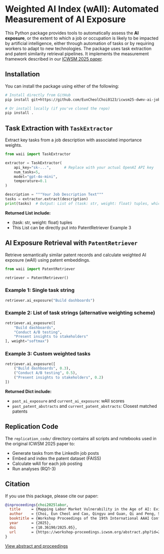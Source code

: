 # Weighted AI Index (wAII): Automated Measurement of AI Exposure

This Python package provides tools to automatically assess the **AI exposure**, or the extent to which a job or occupation is likely to be impacted by artificial intelligence, either through automation of tasks or by requiring workers to adapt to new technologies. The package uses task extraction and patent similarity retrieval pipelines. It implements the measurement framework described in our [ICWSM 2025 paper](https://workshop-proceedings.icwsm.org/abstract.php?id=2025_05).

## Installation

You can install the package using either of the following:

```bash
# Install directly from GitHub
pip install git+https://github.com/EunCheolChoi0123/icwsm25-dwmv-ai-jobs.git

# Or install locally (if you've cloned the repo)
pip install .
```

## Task Extraction with `TaskExtractor`

Extract key tasks from a job description with associated importance weights.

```python
from waii import TaskExtractor

extractor = TaskExtractor(
    api_key="sk-...",      # Replace with your actual OpenAI API key
    num_tasks=5,           
    model="gpt-4o-mini",   
    temperature=0.1        
)

description = """Your Job Description Text"""
tasks = extractor.extract(description)
print(tasks)  # Output: List of (task: str, weight: float) tuples, which can be directly put into PatentRetriever Example 3.
```
**Returned List include:**
- (task: str, weight: float) tuples
- This List can be directly put into PatentRetriever Example 3

## AI Exposure Retrieval with `PatentRetriever`

Retrieve semantically similar patent records and calculate weighted AI exposure (wAII) using patent embeddings.

```python
from waii import PatentRetriever

retriever = PatentRetriever()
```

### Example 1: Single task string

```python
retriever.ai_exposure("Build dashboards")
```

### Example 2: List of task strings (alternative weighting scheme)

```python
retriever.ai_exposure([
    "Build dashboards", 
    "Conduct A/B testing", 
    "Present insights to stakeholders"
], weight="softmax")
```

### Example 3: Custom weighted tasks

```python
retriever.ai_exposure([
    ("Build dashboards", 0.3), 
    ("Conduct A/B testing", 0.5), 
    ("Present insights to stakeholders", 0.2)
])
```

**Returned Dict include:**
- `past_ai_exposure` and `current_ai_exposure`: wAII scores
- `past_patent_abstracts` and `current_patent_abstracts`: Closest matched patents

## Replication Code

The `replication_code/` directory contains all scripts and notebooks used in the original ICWSM 2025 paper to:
- Generate tasks from the LinkedIn job posts
- Embed and index the patent dataset (FAISS)
- Calculate wAII for each job posting
- Run analyses (RQ1-3)

## Citation

If you use this package, please cite our paper:
```bibtex  
@inproceedings{choi2025labor,
  title     = {Mapping Labor Market Vulnerability in the Age of AI: Evidence from Job Postings and Patent Data},
  author    = {Choi, Eun Cheol and Cao, Qingyu and Guan, Qi and Peng, Shengzhu and Chen, Po‑Yuan and Luceri, Luca},
  booktitle = {Workshop Proceedings of the 19th International AAAI Conference on Web and Social Media},
  year      = {2025},
  doi       = {10.36190/2025.05},
  url       = {https://workshop-proceedings.icwsm.org/abstract.php?id=2025_05}
}
```
[View abstract and proceedings](https://workshop-proceedings.icwsm.org/abstract.php?id=2025_05)
